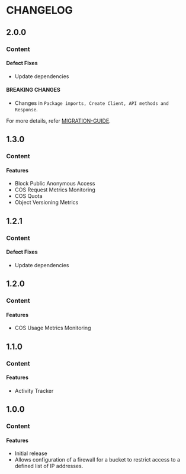 # CHANGELOG

## 2.0.0

### Content

#### Defect Fixes

* Update dependencies

#### BREAKING CHANGES

* Changes in ```Package imports, Create Client, API methods and Response```.

For more details, refer [MIGRATION-GUIDE](MIGRATION-V1.md).

## 1.3.0

### Content

#### Features

* Block Public Anonymous Access
* COS Request Metrics Monitoring
* COS Quota
* Object Versioning Metrics

## 1.2.1

### Content

#### Defect Fixes

* Update dependencies

## 1.2.0

### Content

#### Features

* COS Usage Metrics Monitoring

## 1.1.0

### Content

#### Features

* Activity Tracker

## 1.0.0

### Content

#### Features

* Initial release
* Allows configuration of a firewall for a bucket to restrict access to a defined list of IP addresses.
